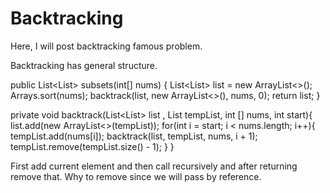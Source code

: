 # Backtracking
Here, I will post backtracking famous problem. 


Backtracking has general structure. 

public List<List<Integer>> subsets(int[] nums) {
    List<List<Integer>> list = new ArrayList<>();
    Arrays.sort(nums);
    backtrack(list, new ArrayList<>(), nums, 0);
    return list;
}

private void backtrack(List<List<Integer>> list , List<Integer> tempList, int [] nums, int start){
    list.add(new ArrayList<>(tempList));
    for(int i = start; i < nums.length; i++){
        tempList.add(nums[i]);
        backtrack(list, tempList, nums, i + 1);
        tempList.remove(tempList.size() - 1);
    }
}
                                        
                                        
First add current element and then call recursively and after returning remove that. 
Why to remove since we will pass by reference. 
 
                                        
                                  

                                        
                                        
 
